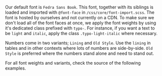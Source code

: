 Our default font is `Fedra Sans Book`. This font, together with its siblings is loaded
and imported with `@font-face` in `/css/core/font-import.scss`. The font is hosted by ourselves and not currently on a CDN.
To make sure we don't load all of the font faces at once, we apply the font weights by using it's dedicated class prefixed with `typo-`.
For instance, if you want a text to be `light` and `italic`, apply the class `.typo-light-italic` where necessary.

Numbers come in two variants; `Lining` and `Old Style`. Use the `lining` in tables and in other contexts where lots of numbers are side-by-side.
`Old Style` is preferred where the numbers stand alone and need to stand out.

For all font weights and variants, check the source of the following examples.
